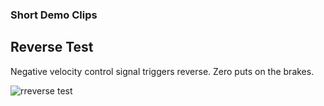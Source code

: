 
### Short Demo Clips

## Reverse Test

Negative velocity control signal triggers reverse.
Zero puts on the brakes.


![rreverse test](video/rev_test.gif)

